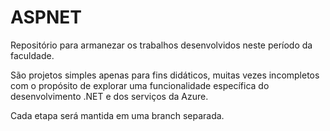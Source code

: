 # ASPNET

Repositório para armanezar os trabalhos desenvolvidos neste período da faculdade.

São projetos simples apenas para fins didáticos, muitas vezes incompletos com o propósito de explorar uma funcionalidade específica do desenvolvimento .NET e dos serviços da Azure.

Cada etapa será mantida em uma branch separada.
